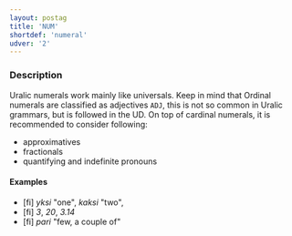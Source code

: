 ```yaml
---
layout: postag
title: 'NUM'
shortdef: 'numeral'
udver: '2'
---
```


### Description

Uralic numerals work mainly like universals. Keep in mind that Ordinal numerals
are classified as adjectives `ADJ`, this is not so common in Uralic grammars,
but is followed in the UD. On top of cardinal numerals, it is recommended to
consider following:

* approximatives
* fractionals
* quantifying and indefinite pronouns

#### Examples

* [fi] _yksi_ "one", _kaksi_ "two",
* [fi] _3_, _20_, _3.14_
* [fi] _pari_ "few, a couple of"

<!-- Interlanguage links updated Po lis 14 15:34:34 CET 2022 -->
